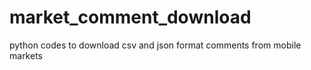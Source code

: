 # market_comment_download
python codes to download csv and json format comments from mobile markets
